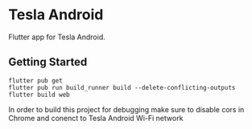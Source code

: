 # Tesla Android

Flutter app for Tesla Android.

## Getting Started

```
flutter pub get
flutter pub run build_runner build --delete-conflicting-outputs
flutter build web
```

In order to build this project for debugging make sure to disable cors in Chrome and conenct to Tesla Android Wi-Fi network
